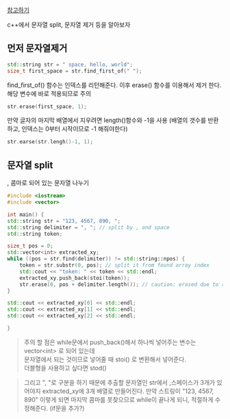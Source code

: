 [참고하기](https://www.techiedelight.com/trim-string-cpp-remove-leading-trailing-spaces/)

c++에서 문자열 split, 문자열 제거 등을 알아보자

## 먼저 문자열제거 
```cpp
std::string str = " space, hello, world";
size_t first_space = str.find_first_of(" ");
```

find_first_of() 함수는 인덱스를 리턴해준다. 이후 erase() 함수를 이용해서 제거 한다.   
해당 변수에 바로 적용되므로 주의

```cpp
str.erase(first_space, 1);
```

만약 글자의 마지막 배열에서 지우려면 length()함수와 -1을 사용 (배열의 갯수를 반환하고, 인덱스는 0부터 시작이므로 -1 해줘야한다)
```cpp
str.earse(str.lengh()-1, 1);
```


## 문자열 split

, 콤마로 되어 있는 문자열 나누기

```cpp
#include <iostream>
#include <vector>

int main() {
std::string str = "123, 4567, 890, ";
std::string delimiter = ", "; // split by , and space
std::string token;

size_t pos = 0;
std::vector<int> extracted_xy;
while ((pos = str.find(delimiter)) != std::string::npos) {
	token = str.substr(0, pos); // split it from found array index
	std::cout << "token: " << token << std::endl;
	extracted_xy.push_back(stoi(token));
	str.erase(0, pos + delimiter.length()); // caution: erased due to reference to variable
}

std::cout << extracted_xy[0] << std::endl;
std::cout << extracted_xy[1] << std::endl;
std::cout << extracted_xy[2] << std::endl;

}
```

> 주의 할 점은 while문에서 push_back()해서 하나씩 넣어주는 변수는 vector\<int> 로 되어 있는데  
> 문자열에서 되는 것이므로 넣어줄 때 stoi() 로 변환해서 넣어준다.   
> 더블형을 사용하고 싶다면 stod()

> 그리고 ", "로 구분을 하기 때문에 추출할 문자열인 str에서 ,스페이스가 3개가 있어야지 extracted_xy에 3개 배열로 만들어진다. 만약 스트링이 "123, 4567, 890" 이렇게 되면 마지막 콤마를 못찾으므로 while이 끝나게 되니, 적절하게 수정해준다. (if문을 추가?)


